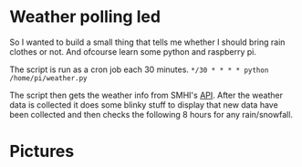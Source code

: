 # Weather polling led

So I wanted to build a small thing that tells me whether I should bring rain clothes or not. And ofcourse learn some python and raspberry pi.

The script is run as a cron job each 30 minutes.
`*/30 * * * * python /home/pi/weather.py`

The script then gets the weather info from SMHI's [API](http://www.smhi.se/klimatdata/oppna-data/meteorologiska-data).
After the weather data is collected it does some blinky stuff to display that new data have been collected and then checks the following 8 hours for any rain/snowfall.

# Pictures

